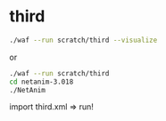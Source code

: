 # third
```bash
./waf --run scratch/third --visualize
```
or

```bash
./waf --run scratch/third
cd netanim-3.018
./NetAnim
```
import third.xml => run!
